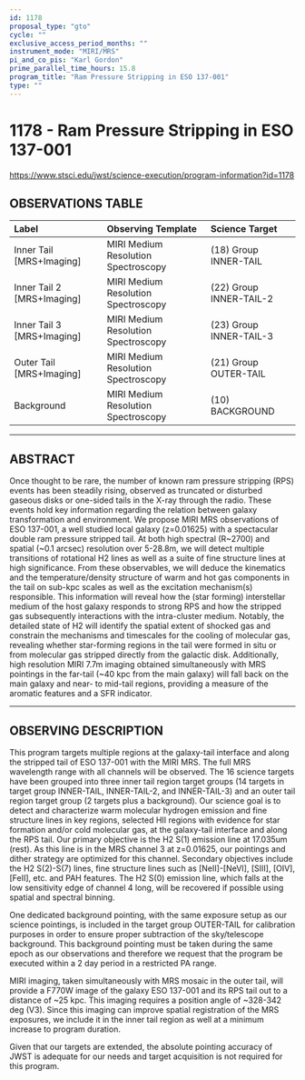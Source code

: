 ```yaml
---
id: 1178
proposal_type: "gto"
cycle: ""
exclusive_access_period_months: ""
instrument_mode: "MIRI/MRS"
pi_and_co_pis: "Karl Gordon"
prime_parallel_time_hours: 15.8
program_title: "Ram Pressure Stripping in ESO 137-001"
type: ""
---
```

# 1178 - Ram Pressure Stripping in ESO 137-001
https://www.stsci.edu/jwst/science-execution/program-information?id=1178
## OBSERVATIONS TABLE
| Label                      | Observing Template                     | Science Target             |
| :------------------------- | :------------------------------------- | :------------------------- |
| Inner Tail [MRS+Imaging]   | MIRI Medium Resolution Spectroscopy    | (18) Group INNER-TAIL      |
| Inner Tail 2 [MRS+Imaging]| MIRI Medium Resolution Spectroscopy    | (22) Group INNER-TAIL-2    |
| Inner Tail 3 [MRS+Imaging]| MIRI Medium Resolution Spectroscopy    | (23) Group INNER-TAIL-3    |
| Outer Tail [MRS+Imaging]  | MIRI Medium Resolution Spectroscopy    | (21) Group OUTER-TAIL      |
| Background                 | MIRI Medium Resolution Spectroscopy    | (10) BACKGROUND            |

---

## ABSTRACT

Once thought to be rare, the number of known ram pressure stripping (RPS) events has been steadily rising, observed as truncated or disturbed gaseous disks or one-sided tails in the X-ray through the radio. These events hold key information regarding the relation between galaxy transformation and environment. We propose MIRI MRS observations of ESO 137-001, a well studied local galaxy (z=0.01625) with a spectacular double ram pressure stripped tail. At both high spectral (R~2700) and spatial (~0.1 arcsec) resolution over 5-28.8m, we will detect multiple transitions of rotational H2 lines as well as a suite of fine structure lines at high significance. From these observables, we will deduce the kinematics and the temperature/density structure of warm and hot gas components in the tail on sub-kpc scales as well as the excitation mechanism(s) responsible. This information will reveal how the (star forming) interstellar medium of the host galaxy responds to strong RPS and how the stripped gas subsequently interactions with the intra-cluster medium. Notably, the detailed state of H2 will identify the spatial extent of shocked gas and constrain the mechanisms and timescales for the cooling of molecular gas, revealing whether star-forming regions in the tail were formed in situ or from molecular gas stripped directly from the galactic disk. Additionally, high resolution MIRI 7.7m imaging obtained simultaneously with MRS pointings in the far-tail (~40 kpc from the main galaxy) will fall back on the main galaxy and near- to mid-tail regions, providing a measure of the aromatic features and a SFR indicator.

---

## OBSERVING DESCRIPTION

This program targets multiple regions at the galaxy-tail interface and along the stripped tail of ESO 137-001 with the MIRI MRS. The full MRS wavelength range with all channels will be observed. The 16 science targets have been grouped into three inner tail region target groups (14 targets in target group INNER-TAIL, INNER-TAIL-2, and INNER-TAIL-3) and an outer tail region target group (2 targets plus a background). Our science goal is to detect and characterize warm molecular hydrogen emission and fine structure lines in key regions, selected HII regions with evidence for star formation and/or cold molecular gas, at the galaxy-tail interface and along the RPS tail. Our primary objective is the H2 S(1) emission line at 17.035um (rest). As this line is in the MRS channel 3 at z=0.01625, our pointings and dither strategy are optimized for this channel. Secondary objectives include the H2 S(2)-S(7) lines, fine structure lines such as [NeII]-[NeVI], [SIII], [OIV], [FeII], etc. and PAH features. The H2 S(0) emission line, which falls at the low sensitivity edge of channel 4 long, will be recovered if possible using spatial and spectral binning.

One dedicated background pointing, with the same exposure setup as our science pointings, is included in the target group OUTER-TAIL for calibration purposes in order to ensure proper subtraction of the sky/telescope background. This background pointing must be taken during the same epoch as our observations and therefore we request that the program be executed within a 2 day period in a restricted PA range.

MIRI imaging, taken simultaneously with MRS mosaic in the outer tail, will provide a F770W image of the galaxy ESO 137-001 and its RPS tail out to a distance of ~25 kpc. This imaging requires a position angle of ~328-342 deg (V3). Since this imaging can improve spatial registration of the MRS exposures, we include it in the inner tail region as well at a minimum increase to program duration.

Given that our targets are extended, the absolute pointing accuracy of JWST is adequate for our needs and target acquisition is not required for this program.